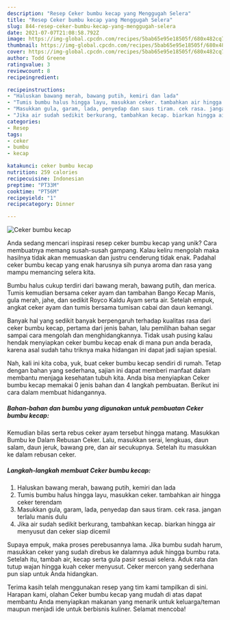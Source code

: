 ```yaml
---
description: "Resep Ceker bumbu kecap yang Menggugah Selera"
title: "Resep Ceker bumbu kecap yang Menggugah Selera"
slug: 844-resep-ceker-bumbu-kecap-yang-menggugah-selera
date: 2021-07-07T21:08:58.792Z
image: https://img-global.cpcdn.com/recipes/5bab65e95e18505f/680x482cq70/ceker-bumbu-kecap-foto-resep-utama.jpg
thumbnail: https://img-global.cpcdn.com/recipes/5bab65e95e18505f/680x482cq70/ceker-bumbu-kecap-foto-resep-utama.jpg
cover: https://img-global.cpcdn.com/recipes/5bab65e95e18505f/680x482cq70/ceker-bumbu-kecap-foto-resep-utama.jpg
author: Todd Greene
ratingvalue: 3
reviewcount: 8
recipeingredient:

recipeinstructions:
- "Haluskan bawang merah, bawang putih, kemiri dan lada"
- "Tumis bumbu halus hingga layu, masukkan ceker. tambahkan air hingga ceker terendam"
- "Masukkan gula, garam, lada, penyedap dan saus tiram. cek rasa. jangan terlalu manis dulu"
- "Jika air sudah sedikit berkurang, tambahkan kecap. biarkan hingga air menyusut dan ceker siap dicemil"
categories:
- Resep
tags:
- ceker
- bumbu
- kecap

katakunci: ceker bumbu kecap 
nutrition: 259 calories
recipecuisine: Indonesian
preptime: "PT33M"
cooktime: "PT56M"
recipeyield: "1"
recipecategory: Dinner

---
```



![Ceker bumbu kecap](https://img-global.cpcdn.com/recipes/5bab65e95e18505f/680x482cq70/ceker-bumbu-kecap-foto-resep-utama.jpg)

Anda sedang mencari inspirasi resep ceker bumbu kecap yang unik? Cara membuatnya memang susah-susah gampang. Kalau keliru mengolah maka hasilnya tidak akan memuaskan dan justru cenderung tidak enak. Padahal ceker bumbu kecap yang enak harusnya sih punya aroma dan rasa yang mampu memancing selera kita.

Bumbu halus cukup terdiri dari bawang merah, bawang putih, dan merica. Tumis kemudian bersama ceker ayam dan tambahan Bango Kecap Manis, gula merah, jahe, dan sedikit Royco Kaldu Ayam serta air. Setelah empuk, angkat ceker ayam dan tumis bersama tumisan cabai dan daun kemangi.

Banyak hal yang sedikit banyak berpengaruh terhadap kualitas rasa dari ceker bumbu kecap, pertama dari jenis bahan, lalu pemilihan bahan segar sampai cara mengolah dan menghidangkannya. Tidak usah pusing kalau hendak menyiapkan ceker bumbu kecap enak di mana pun anda berada, karena asal sudah tahu triknya maka hidangan ini dapat jadi sajian spesial.


Nah, kali ini kita coba, yuk, buat ceker bumbu kecap sendiri di rumah. Tetap dengan bahan yang sederhana, sajian ini dapat memberi manfaat dalam membantu menjaga kesehatan tubuh kita. Anda bisa menyiapkan Ceker bumbu kecap memakai 0 jenis bahan dan 4 langkah pembuatan. Berikut ini cara dalam membuat hidangannya.

<!--inarticleads1-->

##### Bahan-bahan dan bumbu yang digunakan untuk pembuatan Ceker bumbu kecap:



Kemudian bilas serta rebus ceker ayam tersebut hingga matang. Masukkan Bumbu ke Dalam Rebusan Ceker. Lalu, masukkan serai, lengkuas, daun salam, daun jeruk, bawang pre, dan air secukupnya. Setelah itu masukkan ke dalam rebusan ceker. 

<!--inarticleads2-->

##### Langkah-langkah membuat Ceker bumbu kecap:

1. Haluskan bawang merah, bawang putih, kemiri dan lada
1. Tumis bumbu halus hingga layu, masukkan ceker. tambahkan air hingga ceker terendam
1. Masukkan gula, garam, lada, penyedap dan saus tiram. cek rasa. jangan terlalu manis dulu
1. Jika air sudah sedikit berkurang, tambahkan kecap. biarkan hingga air menyusut dan ceker siap dicemil


Supaya empuk, maka proses perebusannya lama. Jika bumbu sudah harum, masukkan ceker yang sudah direbus ke dalamnya aduk hingga bumbu rata. Setelah itu, tambah air, kecap serta gula pasir sesuai selera. Aduk rata dan tutup wajan hingga kuah ceker menyusut. Ceker mercon yang sederhana pun siap untuk Anda hidangkan. 

Terima kasih telah menggunakan resep yang tim kami tampilkan di sini. Harapan kami, olahan Ceker bumbu kecap yang mudah di atas dapat membantu Anda menyiapkan makanan yang menarik untuk keluarga/teman maupun menjadi ide untuk berbisnis kuliner. Selamat mencoba!

